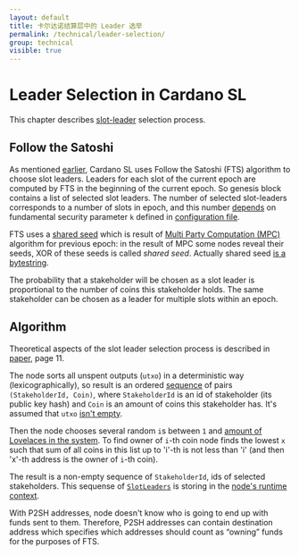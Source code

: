 ```yaml
---
layout: default
title: 卡尔达诺结算层中的 Leader 选举
permalink: /technical/leader-selection/
group: technical
visible: true
---
```

<!-- Reviewed at e1d0f9fb37a3f1378341716916f0321fb55698df -->

# Leader Selection in Cardano SL

This chapter describes [slot-leader](/glossary/#slot-leader) selection process.

## Follow the Satoshi

As mentioned [earlier](/cardano/proof-of-stake/#follow-the-satoshi), Cardano SL
uses Follow the Satoshi (FTS) algorithm to choose slot leaders. Leaders for
each slot of the current epoch are computed by FTS in the beginning of the current
epoch. So genesis block contains a list of selected slot leaders. The number of
selected slot-leaders corresponds to a number of slots in epoch, and this number
[depends](https://github.com/input-output-hk/cardano-sl/blob/5f7b619c6ec9056c6fe778d862c426233af165df/core/Pos/Core/Constants/Raw.hs#L136)
on fundamental security parameter `k` defined in [configuration
file](https://github.com/input-output-hk/cardano-sl/blob/446444070ee09857603797a90af970fff215c8c5/core/constants.yaml#L10).

FTS uses a [shared
seed](https://github.com/input-output-hk/cardano-sl/blob/446444070ee09857603797a90af970fff215c8c5/core/Pos/Core/Types.hs#L256)
which is result of [Multi Party Computation
(MPC)](/cardano/proof-of-stake/#multi-party-computation) algorithm for previous
epoch: in the result of MPC some nodes reveal their seeds, XOR of these seeds is
called *shared seed*. Actually shared seed [is a bytestring](https://github.com/input-output-hk/cardano-sl/blob/446444070ee09857603797a90af970fff215c8c5/core/Pos/Core/Types.hs#L257).

The probability that a stakeholder will be chosen as a slot leader is
proportional to the number of coins this stakeholder holds. The same stakeholder
can be chosen as a leader for multiple slots within an epoch.

## Algorithm

Theoretical aspects of the slot leader selection process is described in
[paper](/glossary/#paper), page 11.

The node sorts all unspent outputs (`utxo`) in a deterministic way
(lexicographically), so result is an ordered
[sequence](https://github.com/input-output-hk/cardano-sl/blob/1f866450a8a530c119e3fc9edb84c97c56417aa2/src/Pos/Genesis.hs#L177)
of pairs `(StakeholderId, Coin)`, where `StakeholderId` is an id of stakeholder
(its public key hash) and `Coin` is an amount of coins this stakeholder has.
It's assumed that `utxo` [isn't
empty](https://github.com/input-output-hk/cardano-sl/blob/1f866450a8a530c119e3fc9edb84c97c56417aa2/src/Pos/Lrc/FtsPure.hs#L52).

Then the node chooses several random `i`s between `1` and [amount of Lovelaces
in the system](https://github.com/input-output-hk/cardano-sl/blob/1f866450a8a530c119e3fc9edb84c97c56417aa2/src/Pos/Lrc/FtsPure.hs#L49).
To find owner of `i`-th coin node finds the lowest `x` such that sum of all coins
in this list up to 'i'-th is not less than 'i' (and then 'x'-th address is the
owner of `i`-th coin).

The result is a non-empty sequence of `StakeholderId`, ids of selected stakeholders.
This sequense of [`SlotLeaders`](https://github.com/input-output-hk/cardano-sl/blob/5f7b619c6ec9056c6fe778d862c426233af165df/core/Pos/Core/Types.hs#L264)
is storing in the [node's runtime
context](https://github.com/input-output-hk/cardano-sl/blob/da70b2597aab352d7574a3946a366395b09e97eb/node/src/Pos/Context/Context.hs#L94).

With P2SH addresses, node doesn't know who is going to end up with funds sent to
them. Therefore, P2SH addresses can contain destination address which specifies
which addresses should count as “owning” funds for the purposes of FTS.
